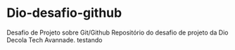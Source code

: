 # Dio-desafio-github
Desafio de Projeto sobre Git/Github
Repositório do desafio de projeto da Dio Decola Tech Avannade.
testando 
